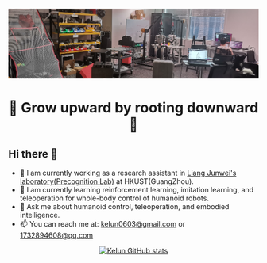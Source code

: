 ![image](display/Precognition_Lab.jpg)

<h1 align="center">
  <strong>🌱 Grow upward by rooting downward 🚀</strong>
</h1>

## Hi there 👋

- 🔭 I am currently working as a research assistant in [Liang Junwei's laboratory(Precognition Lab)](https://junweiliang.me/) at HKUST(GuangZhou).
- 🌱 I am currently learning reinforcement learning, imitation learning, and teleoperation for whole-body control of humanoid robots.
- 💬 Ask me about humanoid control, teleoperation, and embodied intelligence.
- 📫 You can reach me at: kelun0603@gmail.com or 1732894608@qq.com
 
<p align="center">
  <a href="https://github.com/anuraghazra/github-readme-stats">
    <img src="https://github-readme-stats.vercel.app/api?username=Lab317-Kelun&count_private=true&show_icons=true&theme=tokyonight" alt="Kelun GitHub stats" />
  </a>
</p>


